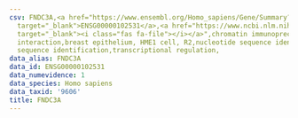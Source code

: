 ```yaml
---
csv: FNDC3A,<a href="https://www.ensembl.org/Homo_sapiens/Gene/Summary?db=core;g=ENSG00000102531"
  target="_blank">ENSG00000102531</a>,<a href="https://www.ncbi.nlm.nih.gov/pubmed/22863008"
  target="_blank"><i class="fas fa-file"></i></a>",chromatin immunoprecipitation assay,direct
  interaction,breast epithelium, HME1 cell, R2,nucleotide sequence identification,nucleotide
  sequence identification,transcriptional regulation,
data_alias: FNDC3A
data_id: ENSG00000102531
data_numevidence: 1
data_species: Homo sapiens
data_taxid: '9606'
title: FNDC3A
---
```

